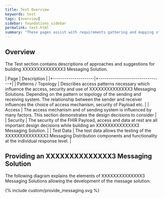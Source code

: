 ```yaml
---
title: Test Overview
keywords: test
tags: [overview]
sidebar: foundations_sidebar
permalink: test.html
summary: "These pages assist with requirements gathering and mapping stages of an XXXXXXXXXXXXXX3 Messaging Solution development process."
---
```


## Overview ##

The Test section contains descriptions of approaches and suggestions for building XXXXXXXXXXXXXX3 Messaging Solution.

| Page              |  Description    |
|+---------------------|+--------------------------------+|
| Patterns / Topology | Describes access patterns necessary which influence the access, security and use of XXXXXXXXXXXXXX3 Messaging Solutions. Depending on the pattern or topology of the sending and receiving system. The relationship between the sender and receiver influences the choice of access mechanism, security of Payload etc. |
| Access | The access mechanism and of sending system is influenced by many factors. This section demonstrates the design decisions to consider | 
| Security | The security of the FHIR Payload, access and data at rest are all important design decisions while building an XXXXXXXXXXXXXX3 Messaging Solution. | 
| Test Data | The test data allows the testing of the XXXXXXXXXXXXXX3 Messaging Distribution components and functionality at the individual response level. | 


## Providing an XXXXXXXXXXXXXX3 Messaging Solution ##

The following diagram explains the elements of XXXXXXXXXXXXXX3 Messaging Solutions allowing the development of the message solution:

{% include custom/provide_messaging.svg %}


